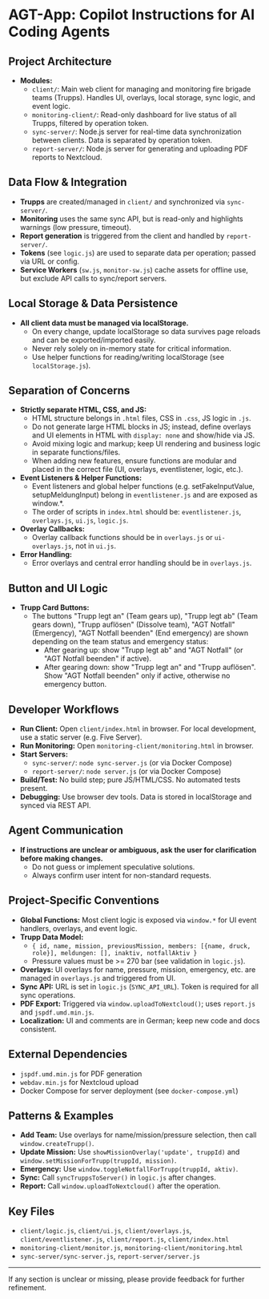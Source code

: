 # AGT-App: Copilot Instructions for AI Coding Agents

## Project Architecture
- **Modules:**
  - `client/`: Main web client for managing and monitoring fire brigade teams (Trupps). Handles UI, overlays, local storage, sync logic, and event logic.
  - `monitoring-client/`: Read-only dashboard for live status of all Trupps, filtered by operation token.
  - `sync-server/`: Node.js server for real-time data synchronization between clients. Data is separated by operation token.
  - `report-server/`: Node.js server for generating and uploading PDF reports to Nextcloud.

## Data Flow & Integration
- **Trupps** are created/managed in `client/` and synchronized via `sync-server/`.
- **Monitoring** uses the same sync API, but is read-only and highlights warnings (low pressure, timeout).
- **Report generation** is triggered from the client and handled by `report-server/`.
- **Tokens** (see `logic.js`) are used to separate data per operation; passed via URL or config.
- **Service Workers** (`sw.js`, `monitor-sw.js`) cache assets for offline use, but exclude API calls to sync/report servers.

## Local Storage & Data Persistence
- **All client data must be managed via localStorage.**
  - On every change, update localStorage so data survives page reloads and can be exported/imported easily.
  - Never rely solely on in-memory state for critical information.
  - Use helper functions for reading/writing localStorage (see `localStorage.js`).

## Separation of Concerns
- **Strictly separate HTML, CSS, and JS:**
  - HTML structure belongs in `.html` files, CSS in `.css`, JS logic in `.js`.
  - Do not generate large HTML blocks in JS; instead, define overlays and UI elements in HTML with `display: none` and show/hide via JS.
  - Avoid mixing logic and markup; keep UI rendering and business logic in separate functions/files.
  - When adding new features, ensure functions are modular and placed in the correct file (UI, overlays, eventlistener, logic, etc.).
- **Event Listeners & Helper Functions:**
  - Event listeners and global helper functions (e.g. setFakeInputValue, setupMeldungInput) belong in `eventlistener.js` and are exposed as window.*.
  - The order of scripts in `index.html` should be: `eventlistener.js`, `overlays.js`, `ui.js`, `logic.js`.
- **Overlay Callbacks:**
  - Overlay callback functions should be in `overlays.js` or `ui-overlays.js`, not in `ui.js`.
- **Error Handling:**
  - Error overlays and central error handling should be in `overlays.js`.

## Button and UI Logic
- **Trupp Card Buttons:**
  - The buttons "Trupp legt an" (Team gears up), "Trupp legt ab" (Team gears down), "Trupp auflösen" (Dissolve team), "AGT Notfall" (Emergency), "AGT Notfall beenden" (End emergency) are shown depending on the team status and emergency status:
    - After gearing up: show "Trupp legt ab" and "AGT Notfall" (or "AGT Notfall beenden" if active).
    - After gearing down: show "Trupp legt an" and "Trupp auflösen". Show "AGT Notfall beenden" only if active, otherwise no emergency button.

## Developer Workflows
- **Run Client:** Open `client/index.html` in browser. For local development, use a static server (e.g. Five Server).
- **Run Monitoring:** Open `monitoring-client/monitoring.html` in browser.
- **Start Servers:**
  - `sync-server/`: `node sync-server.js` (or via Docker Compose)
  - `report-server/`: `node server.js` (or via Docker Compose)
- **Build/Test:** No build step; pure JS/HTML/CSS. No automated tests present.
- **Debugging:** Use browser dev tools. Data is stored in localStorage and synced via REST API.

## Agent Communication
- **If instructions are unclear or ambiguous, ask the user for clarification before making changes.**
  - Do not guess or implement speculative solutions.
  - Always confirm user intent for non-standard requests.

## Project-Specific Conventions
- **Global Functions:** Most client logic is exposed via `window.*` for UI event handlers, overlays, and event logic.
- **Trupp Data Model:**
  - `{ id, name, mission, previousMission, members: [{name, druck, role}], meldungen: [], inaktiv, notfallAktiv }`
  - Pressure values must be >= 270 bar (see validation in `logic.js`).
- **Overlays:** UI overlays for name, pressure, mission, emergency, etc. are managed in `overlays.js` and triggered from UI.
- **Sync API:** URL is set in `logic.js` (`SYNC_API_URL`). Token is required for all sync operations.
- **PDF Export:** Triggered via `window.uploadToNextcloud()`; uses `report.js` and `jspdf.umd.min.js`.
- **Localization:** UI and comments are in German; keep new code and docs consistent.

## External Dependencies
- `jspdf.umd.min.js` for PDF generation
- `webdav.min.js` for Nextcloud upload
- Docker Compose for server deployment (see `docker-compose.yml`)

## Patterns & Examples
- **Add Team:** Use overlays for name/mission/pressure selection, then call `window.createTrupp()`.
- **Update Mission:** Use `showMissionOverlay('update', truppId)` and `window.setMissionForTrupp(truppId, mission)`.
- **Emergency:** Use `window.toggleNotfallForTrupp(truppId, aktiv)`.
- **Sync:** Call `syncTruppsToServer()` in `logic.js` after changes.
- **Report:** Call `window.uploadToNextcloud()` after the operation.

## Key Files
- `client/logic.js`, `client/ui.js`, `client/overlays.js`, `client/eventlistener.js`, `client/report.js`, `client/index.html`
- `monitoring-client/monitor.js`, `monitoring-client/monitoring.html`
- `sync-server/sync-server.js`, `report-server/server.js`

---
If any section is unclear or missing, please provide feedback for further refinement.
